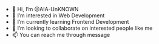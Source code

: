 - 👋 Hi, I’m @AIA-UnKNOWN
- 👀 I’m interested in Web Development
- 🌱 I’m currently learning Frontend Development
- 💞️ I’m looking to collaborate on interested people like me
- 📫 You can reach me through message
